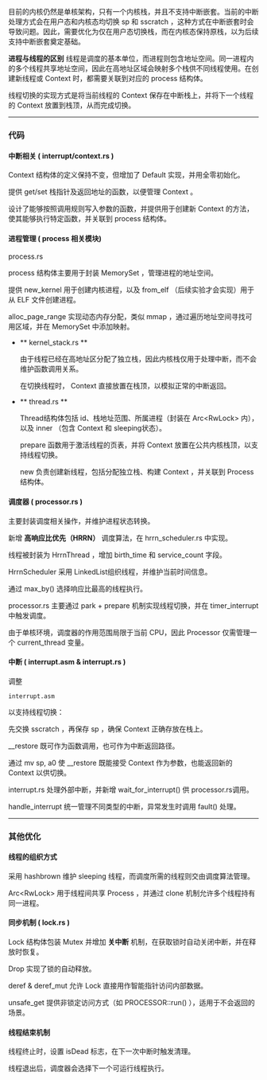 目前的内核仍然是单核架构，只有一个内核栈，并且不支持中断嵌套。当前的中断处理方式会在用户态和内核态均切换  sp  和  sscratch ，这种方式在中断嵌套时会导致问题。因此，需要优化为仅在用户态切换栈，而在内核态保持原栈，以为后续支持中断嵌套奠定基础。

**进程与线程的区别**
线程是调度的基本单位，而进程则包含地址空间。同一进程内的多个线程共享地址空间，因此在高地址区域会映射多个栈供不同线程使用。在创建新线程或  Context  时，都需要关联到对应的  process  结构体。

线程切换的实现方式是将当前线程的  Context  保存在中断栈上，并将下一个线程的  Context  放置到栈顶，从而完成切换。

------

### **代码**

#### **中断相关 ( interrupt/context.rs )**

Context  结构体的定义保持不变，但增加了  Default  实现，并用全零初始化。

提供  get/set  栈指针及返回地址的函数，以便管理  Context 。

设计了能够按照调用规则写入参数的函数，并提供用于创建新  Context  的方法，使其能够执行特定函数，并关联到  process  结构体。

#### **进程管理 ( process  相关模块)**

process.rs

 process  结构体主要用于封装  MemorySet ，管理进程的地址空间。

提供  new_kernel  用于创建内核进程，以及  from_elf （后续实验才会实现）用于从 ELF 文件创建进程。

 alloc_page_range  实现动态内存分配，类似  mmap ，通过遍历地址空间寻找可用区域，并在  MemorySet  中添加映射。

- ** kernel_stack.rs **

  由于线程已经在高地址区分配了独立栈，因此内核栈仅用于处理中断，而不会维护函数调用关系。

  在切换线程时， Context  直接放置在栈顶，以模拟正常的中断返回。

- ** thread.rs **

  Thread结构体包括 id、栈地址范围、所属进程（封装在  Arc<RwLock<Process>> 内），以及  inner （包含  Context 和  sleeping状态）。

  prepare 函数用于激活线程的页表，并将  Context 放置在公共内核栈顶，以支持线程切换。

  new  负责创建新线程，包括分配独立栈、构建  Context ，并关联到  Process 结构体。

#### **调度器 ( processor.rs )**

主要封装调度相关操作，并维护进程状态转换。

新增 **高响应比优先（HRRN）** 调度算法，在  hrrn_scheduler.rs  中实现。

线程被封装为  HrrnThread ，增加  birth_time  和  service_count  字段。

HrrnScheduler  采用  LinkedList组织线程，并维护当前时间信息。

通过  max_by()  选择响应比最高的线程执行。

processor.rs  主要通过  park + prepare  机制实现线程切换，并在  timer_interrupt  中触发调度。

由于单核环境，调度器的作用范围局限于当前 CPU，因此  Processor  仅需管理一个  current_thread  变量。

#### **中断 ( interrupt.asm  &  interrupt.rs )**

调整 

```
interrupt.asm
```

 以支持线程切换：

先交换  sscratch ，再保存  sp ，确保  Context  正确存放在栈上。

__restore 既可作为函数调用，也可作为中断返回路径。

通过  mv sp, a0  使  __restore  既能接受  Context  作为参数，也能返回新的  Context  以供切换。

interrupt.rs  处理外部中断，并新增  wait_for_interrupt()  供  processor.rs调用。

 handle_interrupt  统一管理不同类型的中断，异常发生时调用  fault()  处理。

------

### **其他优化**

#### **线程的组织方式**

采用  hashbrown  维护  sleeping  线程，而调度所需的线程则交由调度算法管理。

Arc<RwLock<Process>>  用于线程间共享  Process ，并通过  clone  机制允许多个线程持有同一进程。

#### **同步机制 ( lock.rs )**

Lock  结构体包装  Mutex  并增加 **关中断** 机制，在获取锁时自动关闭中断，并在释放时恢复。

 Drop  实现了锁的自动释放。

 deref  &  deref_mut  允许  Lock  直接用作智能指针访问内部数据。

unsafe_get  提供非锁定访问方式（如  PROCESSOR::run() ），适用于不会返回的场景。

#### **线程结束机制**

线程终止时，设置  isDead  标志，在下一次中断时触发清理。

线程退出后，调度器会选择下一个可运行线程执行。